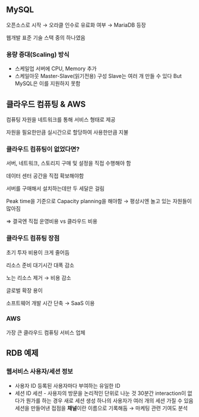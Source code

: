 ## MySQL

오픈소스로 시작 → 오라클 인수로 유료화 여부 → MariaDB 등장

웹개발 표준 기술 스택 중의 하나였음

### 용량 증대(Scaling) 방식

- 스케일업 서버에 CPU, Memory 추가
- 스케일아웃 Master-Slave(읽기전용) 구성 Slave는 여러 개 만들 수 있다 But MySQL은 이를 지원하지 못함

## 클라우드 컴퓨팅 & AWS

컴퓨팅 자원을 네트워크를 통해 서비스 형태로 제공

자원을 필요한만큼 실시간으로 할당하여 사용한만큼 지불

### 클라우드 컴퓨팅이 없었다면?

서버, 네트워크, 스토리지 구매 및 설정을 직접 수행해야 함

데이터 센터 공간을 직접 확보해야함

서버를 구매해서 설치하는데만 두 세달은 걸림

Peak time을 기준으로 Capacity planning을 해야함 → 평상시엔 놀고 있는 자원들이 많아짐

⇒ 결국엔 직접 운영비용 vs 클라우드 비용

### 클라우드 컴퓨팅 장점

초기 투자 비용이 크게 줄어듬

리소스 준비 대기시간 대폭 감소

노는 리소스 제거 → 비용 감소

글로벌 확장 용이

소프트웨어 개발 시간 단축 → SaaS 이용

### AWS

가장 큰 클라우드 컴퓨팅 서비스 업체

## RDB 예제

### 웹서비스 사용자/세션 정보

- 사용자 ID 등록된 사용자마다 부여하는 유일한 ID
- 세션 ID 세션 - 사용자의 방문을 논리적인 단위로 나눈 것 30분간 interaction이 없다가 뭔가를 하는 경우 새로 세션 생성 하나의 사용자가 여러 개의 세션 가질 수 있음 세션을 만들어낸 접점을 **채널**이란 이름으로 기록해둠 → 마케팅 관련 기여도 분석